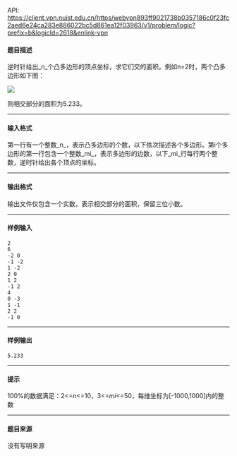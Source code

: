 API: https://client.vpn.nuist.edu.cn/https/webvpn893ff9021738b0357186c0f23fc2aed6e24ca283e886022bc5d861ea12f03963/v1/problem/logic?prefix=b&logicId=2618&enlink-vpn

#### 题目描述

逆时针给出_n_个凸多边形的顶点坐标，求它们交的面积。例如n=2时，两个凸多边形如下图：

![](../file/2618_0.jpg)

则相交部分的面积为5.233。

---

#### 输入格式

第一行有一个整数_n_，表示凸多边形的个数，以下依次描述各个多边形。第i个多边形的第一行包含一个整数_mi_，表示多边形的边数，以下_mi_行每行两个整数，逆时针给出各个顶点的坐标。

---

#### 输出格式

 输出文件仅包含一个实数，表示相交部分的面积，保留三位小数。

---

#### 样例输入
```
2
6
-2 0
-1 -2
1 -2
2 0
1 2
-1 2
4
0 -3
1 -1
2 2
-1 0

```

---

#### 样例输出
```
5.233
```

---

#### 提示

100%的数据满足：2<=_n_<=10，3<=_mi_<=50，每维坐标为\[-1000,1000\]内的整数

  

---

#### 题目来源

没有写明来源